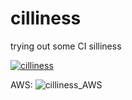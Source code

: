 # cilliness

trying out some CI silliness

[![cilliness](https://github.com/hannesrosenbusch/cilliness/actions/workflows/checks.yaml/badge.svg)](https://github.com/hannesrosenbusch/cilliness/actions/workflows/checks.yaml)

AWS:
![cilliness_AWS](https://codebuild.us-east-1.amazonaws.com/badges?uuid=eyJlbmNyeXB0ZWREYXRhIjoicHFSSys5d3o4T1lCNXVwK3NIQ1AzV05TbmpqNDlUWjBaY2xTOUxnazVzMlFvWnJOcFNCbGQ3NnFwMHIyRHlic3dNV1pQdHRHMVlEa2JGMTlkOHNRek9VPSIsIml2UGFyYW1ldGVyU3BlYyI6IkVpSVFCTEpSNEVzcjdDaW0iLCJtYXRlcmlhbFNldFNlcmlhbCI6MX0%3D&branch=main)

